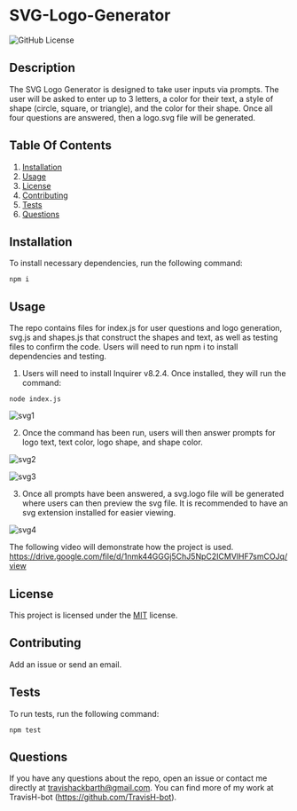 # SVG-Logo-Generator

![GitHub License](https://img.shields.io/badge/license-MIT-green.svg)

## Description

The SVG Logo Generator is designed to take user inputs via prompts. The user will be asked to enter up to 3 letters, a color for their text, a style of shape (circle, square, or triangle), and the color for their shape. Once all four questions are answered, then a logo.svg file will be generated.

## Table Of Contents

1. [Installation](#installation)
2. [Usage](#usage)
3. [License](#license)
4. [Contributing](#contributing)
5. [Tests](#tests)
6. [Questions](#questions)

## Installation

To install necessary dependencies, run the following command:

```
npm i
```

## Usage

The repo contains files for index.js for user questions and logo generation, svg.js and shapes.js that construct the shapes and text, as well as testing files to confirm the code. Users will need to run npm i to install dependencies and testing.

1. Users will need to install Inquirer v8.2.4. Once installed, they will run the command:

```
node index.js
```
![svg1](https://user-images.githubusercontent.com/79767820/223940773-b167467c-a425-4268-9b26-d6a7ccfd5810.png)

2. Once the command has been run, users will then answer prompts for logo text, text color, logo shape, and shape color. 

![svg2](https://user-images.githubusercontent.com/79767820/223941003-86f5132f-efa9-4520-9bf9-4f036ae8911c.png)

![svg3](https://user-images.githubusercontent.com/79767820/223941030-91cf99e0-5a1f-424f-af28-84661276872c.png)

3. Once all prompts have been answered, a svg.logo file will be generated where users can then preview the svg file. It is recommended to have an svg extension installed for easier viewing. 

![svg4](https://user-images.githubusercontent.com/79767820/223941256-6a85da7c-02fc-468e-a49a-f02e7ef229fb.png)


The following video will demonstrate how the project is used.
https://drive.google.com/file/d/1nmk44GGGj5ChJ5NpC2ICMVlHF7smCOJq/view

## License

This project is licensed under the [MIT](https://choosealicense.com/licenses/mit/) license.

## Contributing

Add an issue or send an email.

## Tests

To run tests, run the following command:

```
npm test
```

## Questions

If you have any questions about the repo, open an issue or contact me directly at travishackbarth@gmail.com. You can find more of my work at TravisH-bot (https://github.com/TravisH-bot).
